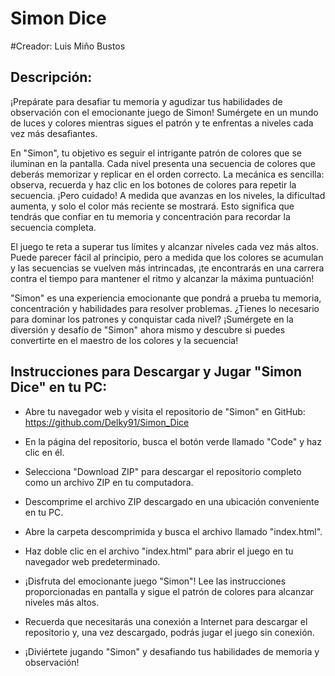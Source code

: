 # Simon Dice

#Creador:
Luis Miño Bustos

## Descripción:

¡Prepárate para desafiar tu memoria y agudizar tus habilidades de observación con el emocionante juego de Simon! Sumérgete en un mundo de luces y colores mientras sigues el patrón y te enfrentas a niveles cada vez más desafiantes.

En "Simon", tu objetivo es seguir el intrigante patrón de colores que se iluminan en la pantalla. Cada nivel presenta una secuencia de colores que deberás memorizar y replicar en el orden correcto. La mecánica es sencilla: observa, recuerda y haz clic en los botones de colores para repetir la secuencia. ¡Pero cuidado! A medida que avanzas en los niveles, la dificultad aumenta, y solo el color más reciente se mostrará. Esto significa que tendrás que confiar en tu memoria y concentración para recordar la secuencia completa.

El juego te reta a superar tus límites y alcanzar niveles cada vez más altos. Puede parecer fácil al principio, pero a medida que los colores se acumulan y las secuencias se vuelven más intrincadas, ¡te encontrarás en una carrera contra el tiempo para mantener el ritmo y alcanzar la máxima puntuación!

"Simon" es una experiencia emocionante que pondrá a prueba tu memoria, concentración y habilidades para resolver problemas. ¿Tienes lo necesario para dominar los patrones y conquistar cada nivel? ¡Sumérgete en la diversión y desafío de "Simon" ahora mismo y descubre si puedes convertirte en el maestro de los colores y la secuencia!


## Instrucciones para Descargar y Jugar "Simon Dice" en tu PC:

- Abre tu navegador web y visita el repositorio de "Simon" en GitHub: https://github.com/Delky91/Simon_Dice

- En la página del repositorio, busca el botón verde llamado "Code" y haz clic en él.

- Selecciona "Download ZIP" para descargar el repositorio completo como un archivo ZIP en tu computadora.

- Descomprime el archivo ZIP descargado en una ubicación conveniente en tu PC.

- Abre la carpeta descomprimida y busca el archivo llamado "index.html".

- Haz doble clic en el archivo "index.html" para abrir el juego en tu navegador web predeterminado.

- ¡Disfruta del emocionante juego "Simon"! Lee las instrucciones proporcionadas en pantalla y sigue el patrón de colores para alcanzar niveles más altos.

- Recuerda que necesitarás una conexión a Internet para descargar el repositorio y, una vez descargado, podrás jugar el juego sin conexión.

- ¡Diviértete jugando "Simon" y desafiando tus habilidades de memoria y observación!
